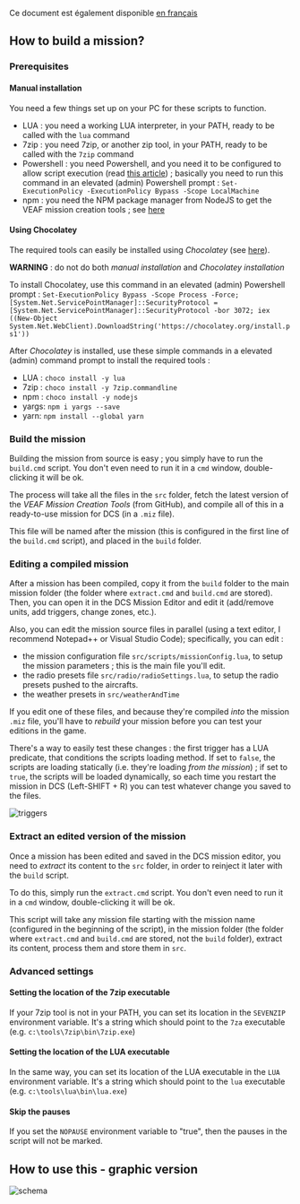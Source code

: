 Ce document est également disponible [en français](readme.fr.md)

## How to build a mission?

### Prerequisites

#### Manual installation

You need a few things set up on your PC for these scripts to function.

- LUA : you need a working LUA interpreter, in your PATH, ready to be called with the `lua` command
- 7zip : you need 7zip, or another zip tool, in your PATH, ready to be called with the `7zip` command
- Powershell : you need Powershell, and you need it to be configured to allow script execution (read [this article](https://docs.microsoft.com/en-us/powershell/module/microsoft.powershell.security/set-executionpolicy?view=powershell-7.1)) ; basically you need to run this command in an elevated (admin) Powershell prompt : `Set-ExecutionPolicy -ExecutionPolicy Bypass -Scope LocalMachine`
- npm : you need the NPM package manager from NodeJS to get the VEAF mission creation tools ; see [here](https://www.npmjs.com/get-npm)

#### Using Chocolatey

The required tools can easily be installed using *Chocolatey* (see [here](https://chocolatey.org/)).

**WARNING** : do not do both *manual installation* and *Chocolatey installation*

To install Chocolatey, use this command  in an elevated (admin) Powershell prompt : `Set-ExecutionPolicy Bypass -Scope Process -Force; [System.Net.ServicePointManager]::SecurityProtocol = [System.Net.ServicePointManager]::SecurityProtocol -bor 3072; iex ((New-Object System.Net.WebClient).DownloadString('https://chocolatey.org/install.ps1'))`

After *Chocolatey* is installed, use these simple commands in a elevated (admin) command prompt to install the required tools :

- LUA : `choco install -y lua`
- 7zip : `choco install -y 7zip.commandline`
- npm : `choco install -y nodejs`
- yargs: `npm i yargs --save`
- yarn: `npm install --global yarn`

### Build the mission

Building the mission from source is easy ; you simply have to run the `build.cmd` script. You don't even need to run it in a `cmd` window, double-clicking it will be ok.

The process will take all the files in the `src` folder, fetch the latest version of the *VEAF Mission Creation Tools* (from GitHub), and compile all of this in a ready-to-use mission for DCS (in a `.miz` file).

This file will be named after the mission (this is configured in the first line of the `build.cmd` script), and placed in the `build` folder.

### Editing a compiled mission

After a mission has been compiled, copy it from the `build` folder to the main mission folder (the folder where `extract.cmd` and `build.cmd` are stored). Then, you can open it in the DCS Mission Editor and edit it (add/remove units, add triggers, change zones, etc.).

Also, you can edit the mission source files in parallel (using a text editor, I recommend Notepad++ or Visual Studio Code); specifically, you can edit :

- the mission configuration file `src/scripts/missionConfig.lua`, to setup the mission parameters ; this is the main file you'll edit.
- the radio presets file `src/radio/radioSettings.lua`, to setup the radio presets pushed to the aircrafts.
- the weather presets in `src/weatherAndTime`

If you edit one of these files, and because they're compiled *into* the mission `.miz` file, you'll have to *rebuild* your mission before you can test your editions in the game.

There's a way to easily test these changes : the first trigger has a LUA predicate, that conditions the scripts loading method. If set to `false`, the scripts are loading statically (i.e. they're loading *from the mission*) ; if set to `true`, the scripts will be loaded dynamically, so each time you restart the mission in DCS (Left-SHIFT + R) you can test whatever change you saved to the files.

![triggers](https://user-images.githubusercontent.com/172286/109670752-bac72180-7b73-11eb-9d20-cadd84bff1a5.jpg)


### Extract an edited version of the mission

Once a mission has been edited and saved in the DCS mission editor, you need to *extract* its content to the `src` folder, in order to reinject it later with the `build` script.

To do this, simply run the `extract.cmd` script. You don't even need to run it in a `cmd` window, double-clicking it will be ok.

This script will take any mission file starting with the mission name (configured in the beginning of the script), in the mission folder (the folder where `extract.cmd` and `build.cmd` are stored, not the `build` folder), extract its content, process them and store them in `src`.

### Advanced settings

#### Setting the location of the 7zip executable

If your 7zip tool is not in your PATH, you can set its location in the `SEVENZIP` environment variable. It's a string which should point to the `7za` executable (e.g. `c:\tools\7zip\bin\7zip.exe`)

#### Setting the location of the LUA executable

In the same way, you can set its location of the LUA executable in the `LUA` environment variable. It's a string which should point to the `lua` executable (e.g. `c:\tools\lua\bin\lua.exe`)

#### Skip the pauses

If you set the `NOPAUSE` environment variable to "true", then the pauses in the script will not be marked.

## How to use this - graphic version

![schema](https://user-images.githubusercontent.com/172286/109007616-9ddeaa00-76ac-11eb-89ba-370e16810240.jpg)

